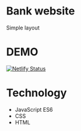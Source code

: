 # Bank website
Simple layout

# DEMO
[![Netlify Status](https://api.netlify.com/api/v1/badges/734e5dbb-743c-43c5-b7a1-f4b945a7701a/deploy-status)](https://app.netlify.com/sites/hungry-benz-cbf1aa/deploys)

# Technology
- JavaScript ES6
- CSS
- HTML

